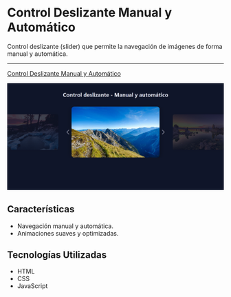 # Control Deslizante Manual y Automático

Control deslizante (slider) que permite la navegación de imágenes de forma manual y automática.

---
<a href="https://brionex.github.io/manual-and-automatic-slider/" target="_blank">Control Deslizante Manual y Automático</a>

![Captura de la Página](public/readme.png "Captura de la Página")

## Características

- Navegación manual y automática.
- Animaciones suaves y optimizadas.

## Tecnologías Utilizadas

- HTML
- CSS
- JavaScript
